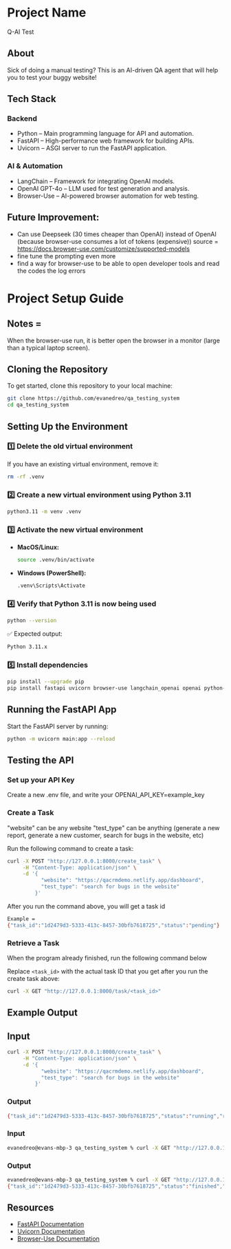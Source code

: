 # Project Name
Q-AI Test

## About
Sick of doing a manual testing? This is an AI-driven QA agent that will help you to test your buggy website!

## Tech Stack
### Backend
- Python – Main programming language for API and automation.
- FastAPI – High-performance web framework for building APIs.
- Uvicorn – ASGI server to run the FastAPI application.

### AI & Automation
- LangChain – Framework for integrating OpenAI models.
- OpenAI GPT-4o – LLM used for test generation and analysis.
- Browser-Use – AI-powered browser automation for web testing.

## Future Improvement:
- Can use Deepseek (30 times cheaper than OpenAI) instead of OpenAI (because browser-use consumes a lot of tokens (expensive)) 
source = https://docs.browser-use.com/customize/supported-models
- fine tune the prompting even more
- find a way for browser-use to be able to open developer tools and read the codes the log errors


# Project Setup Guide

## Notes =
When the browser-use run, it is better open the browser in a monitor (large than a typical laptop screen).  

## Cloning the Repository
To get started, clone this repository to your local machine:
```sh
git clone https://github.com/evanedreo/qa_testing_system
cd qa_testing_system
```

## Setting Up the Environment

### 1️⃣ Delete the old virtual environment
If you have an existing virtual environment, remove it:
```sh
rm -rf .venv
```

### 2️⃣ Create a new virtual environment using Python 3.11
```sh
python3.11 -m venv .venv
```

### 3️⃣ Activate the new virtual environment
- **MacOS/Linux:**
  ```sh
  source .venv/bin/activate
  ```
- **Windows (PowerShell):**
  ```sh
  .venv\Scripts\Activate
  ```

### 4️⃣ Verify that Python 3.11 is now being used
```sh
python --version
```
✅ Expected output:
```sh
Python 3.11.x
```

### 5️⃣ Install dependencies
```sh
pip install --upgrade pip
pip install fastapi uvicorn browser-use langchain_openai openai python-dotenv pydantic uuid threading logging asyncio playwright
```

## Running the FastAPI App
Start the FastAPI server by running:
```sh
python -m uvicorn main:app --reload
```

## Testing the API
### Set up your API Key
Create a new .env file, and write your OPENAI_API_KEY=example_key
### Create a Task
"website" can be any website
"test_type" can be anything (generate a new report, generate a new customer, search for bugs in the website, etc)

Run the following command to create a task:
```sh
curl -X POST "http://127.0.0.1:8000/create_task" \
     -H "Content-Type: application/json" \
     -d '{
           "website": "https://qacrmdemo.netlify.app/dashboard",
           "test_type": "search for bugs in the website"
         }'
```

After you run the command above, you will get a task id
```sh
Example = 
{"task_id":"1d2479d3-5333-413c-8457-30bfb7618725","status":"pending"}   
```

### Retrieve a Task

When the program already finished, run the following command below

Replace `<task_id>` with the actual task ID that you get after you run the create task above:

```sh
curl -X GET "http://127.0.0.1:8000/task/<task_id>"
```


## Example Output
## Input
```sh
curl -X POST "http://127.0.0.1:8000/create_task" \
     -H "Content-Type: application/json" \
     -d '{
           "website": "https://qacrmdemo.netlify.app/dashboard",
           "test_type": "search for bugs in the website"
         }'
```

### Output
```sh
{"task_id":"1d2479d3-5333-413c-8457-30bfb7618725","status":"running","results":[]}
```

### Input 
```sh
evanedreo@evans-mbp-3 qa_testing_system % curl -X GET "http://127.0.0.1:8000/task/1d2479d3-5333-413c-8457-30bfb7618725"
```

### Output
```sh                       
evanedreo@evans-mbp-3 qa_testing_system % curl -X GET "http://127.0.0.1:8000/task/1d2479d3-5333-413c-8457-30bfb7618725"
{"task_id":"1d2479d3-5333-413c-8457-30bfb7618725","status":"finished","results":[{"test_steps":"Steps:\n1. Open the website in a web browser.\n2. Perform a visual inspection of the homepage layout to check for any immediate visual bugs (e.g., misplaced elements, incorrect fonts, broken images).\n3. Navigate through the main sections of the website (Home, About, Services, Contact, etc.).\n4. Check each section for:\n   - Functionality issues (e.g., links not working, buttons not responding).\n   - Layout consistency (e.g., alignment issues, overlapping content).\n   - Cross-browser compatibility by testing in different browsers (e.g., Chrome, Firefox, Safari).\n5. Test responsiveness by resizing the browser window and checking the layout on various screen sizes (simulating different devices).\n6. Use website tools or browser developer tools to monitor for any console errors or loading issues.\n7. Perform user-specific actions (if applicable), such as logging in, signing up, submitting forms, and checking for any errors or unexpected behavior.\n8. Check for backend issues by submitting forms and inspecting the network tab in developer tools for failed requests or incorrect API responses.\n9. Validate that all forms have proper validation and error messages that guide the user.\n10. Assess the website's performance (e.g., page loading times) to ensure it's within acceptable limits.\n11. Review content for accuracy (e.g., spelling errors, outdated information).\n12. Perform any specific test cases that are relevant to the website’s functionality (e.g., transaction processes, search functionalities).","expected_result":"- The website functions correctly across all tested browsers and devices, with no visual or functional bugs.\n- All user interactions (logins, form submissions, etc.) work as intended, with proper error handling and user feedback.\n- No console errors or disrupted network requests during navigation and user actions.\n- Consistent layout and design elements throughout the website.\n- All content is accurate, up-to-date, and displays correctly.\n- The website performance meets required standards, with acceptable load times and resource usage.","actual_result":"Completed testing on qacrmdemo.netlify.app: \n1. Identified database connection error in 'Recent Customers'.\n2. Found layout formatting issues in 'Customers'.\n3. Verified 'Deals', 'Companies' sections with no issues.\n4. Identified missing functionalities in 'Reports'.\n5. Successfully tested form submissions and report generation.\nOverall, functionality is mostly consistent across sections, with noted issues to address for improvement.","bug_analysis":"1. **Bug Classification:** Major Bug\n\n2. **Explanation of the Issue:**\n   - The actual outcome reveals several deviations from the expected outcomes that result in a failure to meet key success criteria:\n     - **Database Connection Error:** The 'Recent Customers' section experiencing a database connection error directly impacts the functionality and interrupts user interaction, which could lead to user confusion and hinder essential operations.\n     - **Layout Formatting Issues:** The problems observed in the 'Customers' section's layout violate the expectation of consistent layout and design elements.\n     - **Missing Functionalities:** In the 'Reports' section, the absence of certain functionalities constitutes a significant deviation from the requirement for all interactions and sections to work as intended.\n\n3. **Suggested Fixes:**\n   - **Database Connection Error:** Investigate and resolve the database connectivity issue in the 'Recent Customers' section, ensuring stable access to necessary data. Implement robust error handling to provide clear feedback to users when such errors occur.\n   - **Layout Formatting Issues:** Review and adjust the CSS and design templates involved in the 'Customers' section to ensure consistency and proper formatting across different devices and browsers.\n   - **Missing Functionalities:** Conduct a thorough assessment to identify missing functionalities in the 'Reports' section. Implement the necessary features to ensure comprehensive and expected user interactions.\n\n4. **Confidence Score:** 95%\n   - The presence of a database connection error, layout issues, and missing functionalities indicates clear departures from the expected behaviors, suggesting a high likelihood of these being legitimate bugs that need addressing."}]}
```


## Resources
- [FastAPI Documentation](https://fastapi.tiangolo.com/)
- [Uvicorn Documentation](https://www.uvicorn.org/)
- [Browser-Use Documentation](https://docs.browser-use.com/quickstart)


